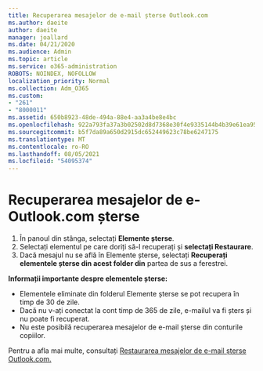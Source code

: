 ```yaml
---
title: Recuperarea mesajelor de e-mail șterse Outlook.com
ms.author: daeite
author: daeite
manager: joallard
ms.date: 04/21/2020
ms.audience: Admin
ms.topic: article
ms.service: o365-administration
ROBOTS: NOINDEX, NOFOLLOW
localization_priority: Normal
ms.collection: Adm_O365
ms.custom:
- "261"
- "8000011"
ms.assetid: 650b8923-48de-494a-88e4-aa3a4be8e4bc
ms.openlocfilehash: 922a793fa37a3b02502d8d7368e30f4e9335144b4b39e61ea956ea708cebf07f
ms.sourcegitcommit: b5f7da89a650d2915dc652449623c78be6247175
ms.translationtype: MT
ms.contentlocale: ro-RO
ms.lasthandoff: 08/05/2021
ms.locfileid: "54095374"
---
```

# <a name="recover-deleted-email-outlookcom"></a>Recuperarea mesajelor de e-Outlook.com șterse

1. În panoul din stânga, selectați **Elemente șterse**.
2. Selectați elementul pe care doriți să-l recuperați și **selectați Restaurare**.
3. Dacă mesajul nu se află în Elemente șterse, selectați **Recuperați elementele șterse din acest folder din** partea de sus a ferestrei.

 **Informații importante despre elementele șterse:**
  
- Elementele eliminate din folderul Elemente șterse se pot recupera în timp de 30 de zile.
- Dacă nu v-ați conectat la cont timp de 365 de zile, e-mailul va fi șters și nu poate fi recuperat.
- Nu este posibilă recuperarea mesajelor de e-mail șterse din conturile copiilor.

Pentru a afla mai multe, consultați [Restaurarea mesajelor de e-mail șterse Outlook.com.](https://support.office.com/article/cf06ab1b-ae0b-418c-a4d9-4e895f83ed50?wt.mc_id=Office_Outlook_com_Alchemy)